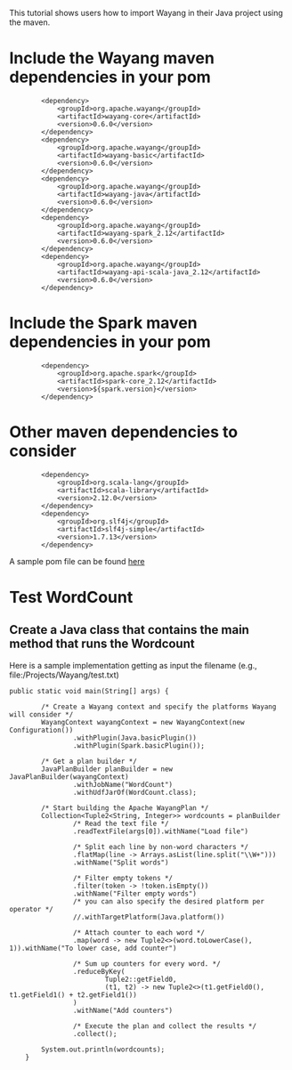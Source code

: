 <!--

  Licensed to the Apache Software Foundation (ASF) under one or more
  contributor license agreements.  See the NOTICE file distributed with
  this work for additional information regarding copyright ownership.
  The ASF licenses this file to You under the Apache License, Version 2.0
  (the "License"); you may not use this file except in compliance with
  the License.  You may obtain a copy of the License at

      http://www.apache.org/licenses/LICENSE-2.0

  Unless required by applicable law or agreed to in writing, software
  distributed under the License is distributed on an "AS IS" BASIS,
  WITHOUT WARRANTIES OR CONDITIONS OF ANY KIND, either express or implied.
  See the License for the specific language governing permissions and
  limitations under the License.

-->
This tutorial shows users how to import Wayang in their Java project using the maven.

# Include the Wayang maven dependencies in your pom
```shell
        <dependency>
            <groupId>org.apache.wayang</groupId>
            <artifactId>wayang-core</artifactId>
            <version>0.6.0</version>
        </dependency>
        <dependency>
            <groupId>org.apache.wayang</groupId>
            <artifactId>wayang-basic</artifactId>
            <version>0.6.0</version>
        </dependency>
        <dependency>
            <groupId>org.apache.wayang</groupId>
            <artifactId>wayang-java</artifactId>
            <version>0.6.0</version>
        </dependency>
        <dependency>
            <groupId>org.apache.wayang</groupId>
            <artifactId>wayang-spark_2.12</artifactId>
            <version>0.6.0</version>
        </dependency>
        <dependency>
            <groupId>org.apache.wayang</groupId>
            <artifactId>wayang-api-scala-java_2.12</artifactId>
            <version>0.6.0</version>
        </dependency> 
```

# Include the Spark maven dependencies in your pom
```shell
        <dependency>
            <groupId>org.apache.spark</groupId>
            <artifactId>spark-core_2.12</artifactId>
            <version>${spark.version}</version>
        </dependency>
```

# Other maven dependencies to consider
```shell
        <dependency>
            <groupId>org.scala-lang</groupId>
            <artifactId>scala-library</artifactId>
            <version>2.12.0</version>
        </dependency>
        <dependency>
            <groupId>org.slf4j</groupId>
            <artifactId>slf4j-simple</artifactId>
            <version>1.7.13</version>
        </dependency>
```
A sample pom file can be found [here](pom-example)

# Test WordCount
## Create a Java class that contains the main method that runs the Wordcount
Here is a sample implementation getting as input the filename (e.g., file:/Projects/Wayang/test.txt)

```shell
public static void main(String[] args) {

        /* Create a Wayang context and specify the platforms Wayang will consider */
        WayangContext wayangContext = new WayangContext(new Configuration())
                .withPlugin(Java.basicPlugin())
                .withPlugin(Spark.basicPlugin());
        
        /* Get a plan builder */
        JavaPlanBuilder planBuilder = new JavaPlanBuilder(wayangContext)
                .withJobName("WordCount")
                .withUdfJarOf(WordCount.class);

        /* Start building the Apache WayangPlan */
        Collection<Tuple2<String, Integer>> wordcounts = planBuilder
                /* Read the text file */
                .readTextFile(args[0]).withName("Load file")

                /* Split each line by non-word characters */
                .flatMap(line -> Arrays.asList(line.split("\\W+")))
                .withName("Split words")

                /* Filter empty tokens */
                .filter(token -> !token.isEmpty())
                .withName("Filter empty words")
                /* you can also specify the desired platform per operator */
                //.withTargetPlatform(Java.platform())

                /* Attach counter to each word */
                .map(word -> new Tuple2<>(word.toLowerCase(), 1)).withName("To lower case, add counter")

                /* Sum up counters for every word. */
                .reduceByKey(
                        Tuple2::getField0,
                        (t1, t2) -> new Tuple2<>(t1.getField0(), t1.getField1() + t2.getField1())
                )
                .withName("Add counters")

                /* Execute the plan and collect the results */
                .collect();

        System.out.println(wordcounts);
    }
```

